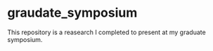 # graudate_symposium
This repository is a reasearch I completed to present at my graduate symposium. 
